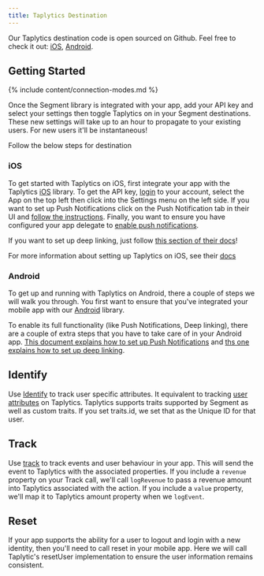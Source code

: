 ```yaml
---
title: Taplytics Destination
---
```


Our Taplytics destination code is open sourced on Github. Feel free to check it out: [iOS](https://github.com/segment-integrations/analytics-ios-integration-taplytics), [Android](https://github.com/segment-integrations/analytics-android-integration-taplytics).

## Getting Started

{% include content/connection-modes.md %}

Once the Segment library is integrated with your app, add your API key and select your settings then toggle Taplytics on in your Segment destinations. These new settings will take up to an hour to propagate to your existing users. For new users it'll be instantaneous!

Follow the below steps for destination

### iOS
To get started with Taplytics on iOS, first integrate your app with the Taplytics [iOS](/docs/sources/mobile/ios) library. To get the API key, [login](https://taplytics.com/) to your account, select the App on the top left then click into the Settings menu on the left side. If you want to set up Push Notifications click on the Push Notification tab in their UI and [follow the instructions](https://taplytics.com/docs/guides/push-notifications/apple-push-certificates). Finally, you want to ensure you have configured your app delegate to [enable push notifications](/docs/sources/mobile/ios#how-do-i-use-push-notifications-).

If you want to set up deep linking, just follow [this section of their docs](https://taplytics.com/docs/ios-sdk/getting-started#app-linking)!

For more information about setting up Taplytics on iOS, see their [docs](https://taplytics.com/docs/ios-sdk/getting-started)


### Android
To get up and running with Taplytics on Android, there a couple of steps we will walk you through. You first want to ensure that you've integrated your mobile app with our [Android](/docs/sources/mobile/android) library.

To enable its full functionality (like Push Notifications, Deep linking), there are a couple of extra steps that you have to take care of in your Android app. [This document explains how to set up Push Notifications](https://taplytics.com/docs/android-sdk/push-notifications) and [ths one explains how to set up deep linking](https://taplytics.com/docs/android-sdk/getting-started#device-pairing).


## Identify
Use [Identify](/docs/sources/mobile/ios/#identify) to track user specific attributes. It equivalent to tracking [user attributes](https://taplytics.com/docs/guides/user-attributes-setup) on Taplytics. Taplytics supports traits supported by Segment as well as custom traits. If you set traits.id, we set that as the Unique ID for that user.

## Track
Use [track](/docs/sources/mobile/ios/#track) to track events and user behaviour in your app.
This will send the event to Taplytics with the associated properties. If you include a `revenue` property on your Track call, we'll call `logRevenue` to pass a revenue amount into Taplytics associated with the action. If you include a `value` property, we'll map it to Taplytics amount property when we `logEvent`.

## Reset
If your app supports the ability for a user to logout and login with a new identity, then you'll need to call reset in your mobile app. Here we will call Taplytic's resetUser implementation to ensure the user information remains consistent.
